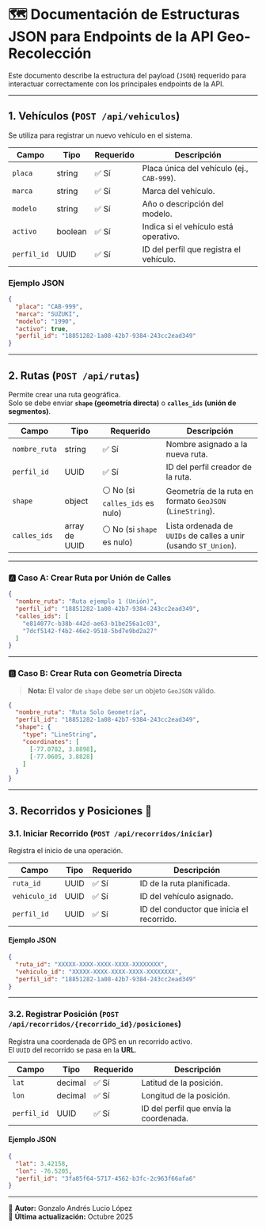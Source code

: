 # 🗺️ Documentación de Estructuras JSON para Endpoints de la API Geo-Recolección

Este documento describe la estructura del payload (`JSON`) requerido para interactuar correctamente con los principales endpoints de la API.

---

## 1. Vehículos (`POST /api/vehiculos`)

Se utiliza para registrar un nuevo vehículo en el sistema.

| Campo | Tipo | Requerido | Descripción |
|-------|------|------------|-------------|
| `placa` | string | ✅ Sí | Placa única del vehículo (ej., `CAB-999`). |
| `marca` | string | ✅ Sí | Marca del vehículo. |
| `modelo` | string | ✅ Sí | Año o descripción del modelo. |
| `activo` | boolean | ✅ Sí | Indica si el vehículo está operativo. |
| `perfil_id` | UUID | ✅ Sí | ID del perfil que registra el vehículo. |

### Ejemplo JSON

```json
{
  "placa": "CAB-999",
  "marca": "SUZUKI",
  "modelo": "1990",
  "activo": true,
  "perfil_id": "18851282-1a08-42b7-9384-243cc2ead349"
}
```

---

## 2. Rutas (`POST /api/rutas`)

Permite crear una ruta geográfica.  
Solo se debe enviar **`shape` (geometría directa)** o **`calles_ids` (unión de segmentos)**.

| Campo | Tipo | Requerido | Descripción |
|-------|------|------------|-------------|
| `nombre_ruta` | string | ✅ Sí | Nombre asignado a la nueva ruta. |
| `perfil_id` | UUID | ✅ Sí | ID del perfil creador de la ruta. |
| `shape` | object | ⚪ No (si `calles_ids` es nulo) | Geometría de la ruta en formato `GeoJSON` (`LineString`). |
| `calles_ids` | array de UUID | ⚪ No (si `shape` es nulo) | Lista ordenada de `UUIDs` de calles a unir (usando `ST_Union`). |

---

### 🅰️ Caso A: Crear Ruta por Unión de Calles

```json
{
  "nombre_ruta": "Ruta ejemplo 1 (Unión)",
  "perfil_id": "18851282-1a08-42b7-9384-243cc2ead349",
  "calles_ids": [
    "e814077c-b38b-442d-ae63-b1be256a1c03",
    "7dcf5142-f4b2-46e2-9518-5bd7e9bd2a27"
  ]
}
```

---

### 🅱️ Caso B: Crear Ruta con Geometría Directa  

> **Nota:** El valor de `shape` debe ser un objeto `GeoJSON` válido.

```json
{
  "nombre_ruta": "Ruta Solo Geometría",
  "perfil_id": "18851282-1a08-42b7-9384-243cc2ead349",
  "shape": {
    "type": "LineString",
    "coordinates": [
      [-77.0782, 3.8898],
      [-77.0605, 3.8828]
    ]
  }
}
```

---

## 3. Recorridos y Posiciones 📍

### 3.1. Iniciar Recorrido (`POST /api/recorridos/iniciar`)

Registra el inicio de una operación.

| Campo | Tipo | Requerido | Descripción |
|-------|------|------------|-------------|
| `ruta_id` | UUID | ✅ Sí | ID de la ruta planificada. |
| `vehiculo_id` | UUID | ✅ Sí | ID del vehículo asignado. |
| `perfil_id` | UUID | ✅ Sí | ID del conductor que inicia el recorrido. |

#### Ejemplo JSON

```json
{
  "ruta_id": "XXXXX-XXXX-XXXX-XXXX-XXXXXXXX",
  "vehiculo_id": "XXXXX-XXXX-XXXX-XXXX-XXXXXXXX",
  "perfil_id": "18851282-1a08-42b7-9384-243cc2ead349"
}
```

---

### 3.2. Registrar Posición (`POST /api/recorridos/{recorrido_id}/posiciones`)

Registra una coordenada de GPS en un recorrido activo.  
El `UUID` del recorrido se pasa en la **URL**.

| Campo | Tipo | Requerido | Descripción |
|-------|------|------------|-------------|
| `lat` | decimal | ✅ Sí | Latitud de la posición. |
| `lon` | decimal | ✅ Sí | Longitud de la posición. |
| `perfil_id` | UUID | ✅ Sí | ID del perfil que envía la coordenada. |

#### Ejemplo JSON

```json
{
  "lat": 3.42158,
  "lon": -76.5205,
  "perfil_id": "3fa85f64-5717-4562-b3fc-2c963f66afa6"
}
```

---

📘 **Autor:** Gonzalo Andrés Lucio López  
📅 **Última actualización:** Octubre 2025
